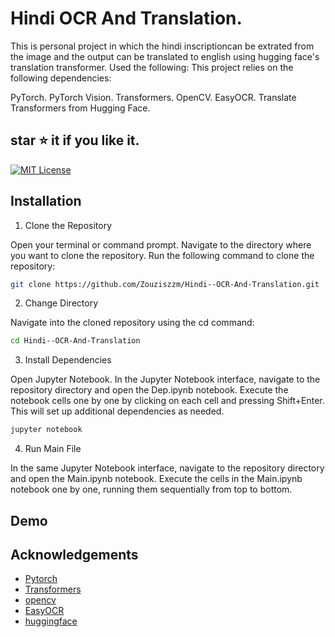 
# Hindi OCR And Translation.


This is personal project in which the hindi inscriptioncan be extrated from the image and the output can be translated to english using hugging face's translation transformer.
Used  the following:
This project relies on the following dependencies:

PyTorch.
PyTorch Vision.
Transformers.
OpenCV.
EasyOCR.
Translate Transformers from Hugging Face.


## star ⭐ it if you like it.
[![MIT License](https://img.shields.io/badge/License-MIT-green.svg)](https://choosealicense.com/licenses/mit/)


## Installation

1) Clone the Repository

Open your terminal or command prompt.
Navigate to the directory where you want to clone the repository.
Run the following command to clone the repository:
```bash
git clone https://github.com/Zouziszzm/Hindi--OCR-And-Translation.git 

```
2) Change Directory

Navigate into the cloned repository using the cd command:

```bash
cd Hindi--OCR-And-Translation
```
3) Install Dependencies

Open Jupyter Notebook. In the Jupyter Notebook interface, navigate to the repository directory and open the Dep.ipynb notebook.
Execute the notebook cells one by one by clicking on each cell and pressing Shift+Enter. This will set up additional dependencies as needed.

```bash
jupyter notebook
```
4) Run Main File

In the same Jupyter Notebook interface, navigate to the repository directory and open the Main.ipynb notebook.
Execute the cells in the Main.ipynb notebook one by one, running them sequentially from top to bottom.

## Demo




## Acknowledgements

 - [Pytorch](https://pytorch.org)
 - [Transformers](https://pypi.org/project/transformers/)
 - [opencv](https://opencv.org)
 - [EasyOCR](https://github.com/JaidedAI/EasyOCR)
 - [huggingface]( https://huggingface.co)


